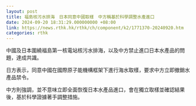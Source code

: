 ```yaml
---
layout: post
title: 福島核污水排海　日本同意中國取樣　中方稱基於科學調整水產進口
date: 2024-09-20 18:31:29.000000000 +08:00
link: https://news.rthk.hk/rthk/ch/component/k2/1771370-20240920.htm
categories: rthk
---
```


中國及日本圍繞福島第一核電站核污水排海，以及中方禁止進口日本水產品的問題，達成共識。

日方表示，同意中國在國際原子能機構框架下進行海水取樣，要求中方立即撤銷水產品禁令。

中方則強調，並不意味立即全面恢復日本水產品進口，會在獨立取樣並確認結果後，基於科學證據著手調整措施。
